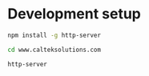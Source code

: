 # Development setup

```bash
npm install -g http-server

cd www.calteksolutions.com

http-server
```
